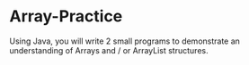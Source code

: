 # Array-Practice
Using Java, you will write 2 small programs to demonstrate an understanding of Arrays and / or ArrayList structures. 
